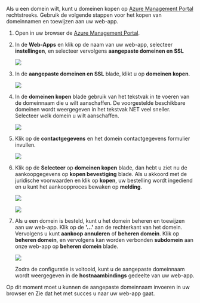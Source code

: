 Als u een domein wilt, kunt u domeinen kopen op [Azure Management Portal](https://portal.azure.com) rechtstreeks. Gebruik de volgende stappen voor het kopen van domeinnamen en toewijzen aan uw web-app.

1. Open in uw browser de [Azure Management Portal](https://portal.azure.com).
2. In de **Web-Apps** en klik op de naam van uw web-app, selecteer **instellingen**, en selecteer vervolgens **aangepaste domeinen en SSL**
   
    ![](./media/custom-dns-web-site/dncmntask-cname-6.png)
3. In de **aangepaste domeinen en SSL** blade, klikt u op **domeinen kopen**.
   
    ![](./media/custom-dns-web-site/dncmntask-cname-buydomains-1.png)
4. In de **domeinen kopen** blade gebruik van het tekstvak in te voeren van de domeinnaam die u wilt aanschaffen. De voorgestelde beschikbare domeinen wordt weergegeven in het tekstvak NET veel sneller. Selecteer welk domein u wilt aanschaffen.
   
   ![](./media/custom-dns-web-site/dncmntask-cname-buydomains-2.png)
5. Klik op de **contactgegevens** en het domein contactgegevens formulier invullen.
   
   ![](./media/custom-dns-web-site/dncmntask-cname-buydomains-3.png)
6. Klik op de **Selecteer** op **domeinen kopen** blade, dan hebt u ziet nu de aankoopgegevens op **kopen bevestiging** blade. Als u akkoord met de juridische voorwaarden en klik op **kopen**, uw bestelling wordt ingediend en u kunt het aankoopproces bewaken op **melding**.
   
   ![](./media/custom-dns-web-site/dncmntask-cname-buydomains-4.png)
   
   ![](./media/custom-dns-web-site/dncmntask-cname-buydomains-5.png)
7. Als u een domein is besteld, kunt u het domein beheren en toewijzen aan uw web-app. Klik op de **'...'** aan de rechterkant van het domein. Vervolgens u kunt **aankoop annuleren** of **beheren domein**. Klik op **beheren domein**, en vervolgens kan worden verbonden **subdomein** aan onze web-app op **beheren domein** blade.
   
    ![](./media/custom-dns-web-site/dncmntask-cname-buydomains-6.png)
   
    Zodra de configuratie is voltooid, kunt u de aangepaste domeinnaam wordt weergegeven in de **hostnaambindings** gedeelte van uw web-app.

Op dit moment moet u kunnen de aangepaste domeinnaam invoeren in uw browser en Zie dat het met succes u naar uw web-app gaat.

